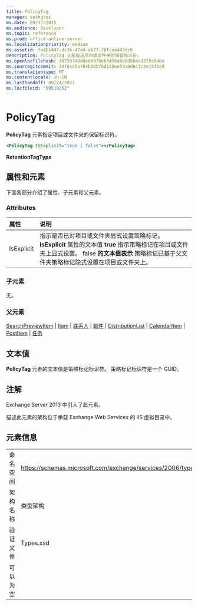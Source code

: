 ```yaml
---
title: PolicyTag
manager: sethgros
ms.date: 09/17/2015
ms.audience: Developer
ms.topic: reference
ms.prod: office-online-server
ms.localizationpriority: medium
ms.assetid: fa4b1447-dc7b-47ad-a677-78fcee443dc6
description: PolicyTag 元素指定项目或文件夹的保留标识符。
ms.openlocfilehash: 16759748dded6978e68450a6b8d504dd378c04be
ms.sourcegitcommit: 54f6cd5a704b36b76d110ee53a6d6c1c3e15f5a9
ms.translationtype: MT
ms.contentlocale: zh-CN
ms.lasthandoff: 09/24/2021
ms.locfileid: "59519252"
---
```

# <a name="policytag"></a>PolicyTag

**PolicyTag** 元素指定项目或文件夹的保留标识符。 
  
```xml
<PolicyTag IsExplicit="true | false"></PolicyTag>
```

 **RetentionTagType**
## <a name="attributes-and-elements"></a>属性和元素

下面各部分介绍了属性、子元素和父元素。
  
### <a name="attributes"></a>Attributes

|**属性**|**说明**|
|:-----|:-----|
|IsExplicit  <br/> |指示是否已对项目或文件夹显式设置策略标记。  <br/> **IsExplicit** 属性的文本值 **true** 指示策略标记在项目或文件夹上显式设置。 false **的文本值表示** 策略标记已基于父文件夹策略标记隐式设置在项目或文件夹上。  <br/> |
   
### <a name="child-elements"></a>子元素

无。
  
### <a name="parent-elements"></a>父元素

[SearchPreviewItem](searchpreviewitem.md)  | [Item](item.md)  | [联系人](contact.md)  | [邮件](message-ex15websvcsotherref.md)  | [DistributionList](distributionlist.md)  | [CalendarItem](calendaritem.md)  | [PostItem](postitem.md)  | [任务](task.md)
  
## <a name="text-value"></a>文本值

**PolicyTag** 元素的文本值是策略标记标识符。 策略标记标识符是一个 GUID。 
  
## <a name="remarks"></a>注解

Exchange Server 2013 中引入了此元素。
  
描述此元素的架构位于承载 Exchange Web Services 的 IIS 虚拟目录中。
  
## <a name="element-information"></a>元素信息

|||
|:-----|:-----|
|命名空间  <br/> |https://schemas.microsoft.com/exchange/services/2006/types  <br/> |
|架构名称  <br/> |类型架构  <br/> |
|验证文件  <br/> |Types.xsd  <br/> |
|可以为空  <br/> ||
   

